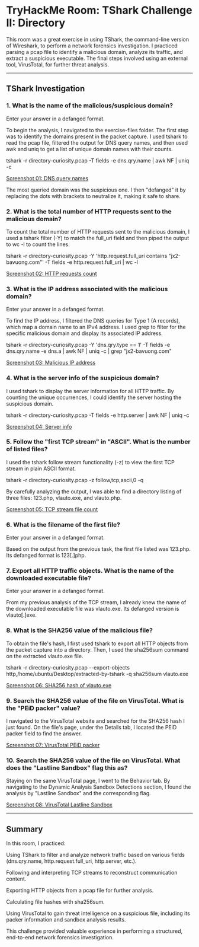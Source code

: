 # TryHackMe Room: TShark Challenge II: Directory

This room was a great exercise in using TShark, the command-line version of Wireshark, to perform a network forensics investigation. I practiced parsing a pcap file to identify a malicious domain, analyze its traffic, and extract a suspicious executable. The final steps involved using an external tool, VirusTotal, for further threat analysis.

---

## TShark Investigation

### 1. What is the name of the malicious/suspicious domain?

Enter your answer in a defanged format.

To begin the analysis, I navigated to the exercise-files folder. The first step was to identify the domains present in the packet capture. I used tshark to read the pcap file, filtered the output for DNS query names, and then used awk and uniq to get a list of unique domain names with their counts.

tshark -r directory-curiosity.pcap -T fields -e dns.qry.name | awk NF | uniq -c

[Screenshot 01: DNS query names](./screenshots/01-dns-qry-names.png)

The most queried domain was the suspicious one. I then "defanged" it by replacing the dots with brackets to neutralize it, making it safe to share.

### 2. What is the total number of HTTP requests sent to the malicious domain?

To count the total number of HTTP requests sent to the malicious domain, I used a tshark filter (-Y) to match the full_uri field and then piped the output to wc -l to count the lines.

tshark -r directory-curiosity.pcap -Y 'http.request.full_uri contains "jx2-bavuong.com"' -T fields -e http.request.full_uri | wc -l

[Screenshot 02: HTTP requests count](./screenshots/02-http-requests-count.png)

### 3. What is the IP address associated with the malicious domain?

Enter your answer in a defanged format.

To find the IP address, I filtered the DNS queries for Type 1 (A records), which map a domain name to an IPv4 address. I used grep to filter for the specific malicious domain and display its associated IP address.

tshark -r directory-curiosity.pcap -Y 'dns.qry.type == 1' -T fields -e dns.qry.name -e dns.a | awk NF | uniq -c | grep "jx2-bavuong.com"

[Screenshot 03: Malicious IP address](./screenshots/03-malicious-ip.png)

### 4. What is the server info of the suspicious domain?

I used tshark to display the server information for all HTTP traffic. By counting the unique occurrences, I could identify the server hosting the suspicious domain.

tshark -r directory-curiosity.pcap -T fields -e http.server | awk NF | uniq -c

[Screenshot 04: Server info](./screenshots/04-server-info.png)

### 5. Follow the "first TCP stream" in "ASCII". What is the number of listed files?

I used the tshark follow stream functionality (-z) to view the first TCP stream in plain ASCII format.

tshark -r directory-curiosity.pcap -z follow,tcp,ascii,0 -q

By carefully analyzing the output, I was able to find a directory listing of three files: 123.php, vlauto.exe, and vlauto.php.

[Screenshot 05: TCP stream file count](./screenshots/05-tcp-stream-files.png)

### 6. What is the filename of the first file?

Enter your answer in a defanged format.

Based on the output from the previous task, the first file listed was 123.php. Its defanged format is 123[.]php.

### 7. Export all HTTP traffic objects. What is the name of the downloaded executable file?

Enter your answer in a defanged format.

From my previous analysis of the TCP stream, I already knew the name of the downloaded executable file was vlauto.exe. Its defanged version is vlauto[.]exe.

### 8. What is the SHA256 value of the malicious file?

To obtain the file's hash, I first used tshark to export all HTTP objects from the packet capture into a directory. Then, I used the sha256sum command on the extracted vlauto.exe file.

tshark -r directory-curiosity.pcap --export-objects http,/home/ubuntu/Desktop/extracted-by-tshark -q
sha256sum vlauto.exe

[Screenshot 06: SHA256 hash of vlauto.exe](./screenshots/06-sha256-hash.png)

### 9. Search the SHA256 value of the file on VirusTotal. What is the "PEiD packer" value?

I navigated to the VirusTotal website and searched for the SHA256 hash I just found. On the file's page, under the Details tab, I located the PEiD packer field to find the answer.

[Screenshot 07: VirusTotal PEiD packer](./screenshots/07-vt-peid-packer.png)

### 10. Search the SHA256 value of the file on VirusTotal. What does the "Lastline Sandbox" flag this as?

Staying on the same VirusTotal page, I went to the Behavior tab. By navigating to the Dynamic Analysis Sandbox Detections section, I found the analysis by "Lastline Sandbox" and the corresponding flag.

[Screenshot 08: VirusTotal Lastline Sandbox](./screenshots/08-vt-lastline-sandbox.png)

---

## Summary
In this room, I practiced:

Using TShark to filter and analyze network traffic based on various fields (dns.qry.name, http.request.full_uri, http.server, etc.).

Following and interpreting TCP streams to reconstruct communication content.

Exporting HTTP objects from a pcap file for further analysis.

Calculating file hashes with sha256sum.

Using VirusTotal to gain threat intelligence on a suspicious file, including its packer information and sandbox analysis results.

This challenge provided valuable experience in performing a structured, end-to-end network forensics investigation.

